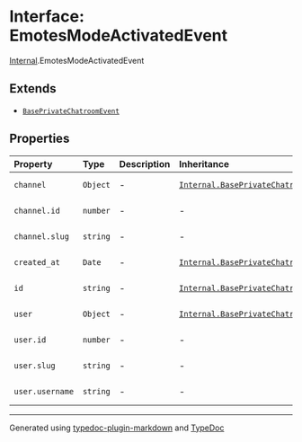 # Interface: EmotesModeActivatedEvent

[Internal](../index.md).EmotesModeActivatedEvent

## Extends

- [`BasePrivateChatroomEvent`](BasePrivateChatroomEvent.md)

## Properties

| Property | Type | Description | Inheritance | Source |
| :------ | :------ | :------ | :------ | :------ |
| `channel` | `Object` | - | [`Internal.BasePrivateChatroomEvent.channel`](BasePrivateChatroomEvent.md) | [ws/private-chatroom/base.event.ts:3](https://github.com/zSoulweaver/kient/blob/cb3a38e/src/ws/private-chatroom/base.event.ts#L3) |
| `channel.id` | `number` | - | - | [ws/private-chatroom/base.event.ts:4](https://github.com/zSoulweaver/kient/blob/cb3a38e/src/ws/private-chatroom/base.event.ts#L4) |
| `channel.slug` | `string` | - | - | [ws/private-chatroom/base.event.ts:5](https://github.com/zSoulweaver/kient/blob/cb3a38e/src/ws/private-chatroom/base.event.ts#L5) |
| `created_at` | `Date` | - | [`Internal.BasePrivateChatroomEvent.created_at`](BasePrivateChatroomEvent.md) | [ws/private-chatroom/base.event.ts:12](https://github.com/zSoulweaver/kient/blob/cb3a38e/src/ws/private-chatroom/base.event.ts#L12) |
| `id` | `string` | - | [`Internal.BasePrivateChatroomEvent.id`](BasePrivateChatroomEvent.md) | [ws/private-chatroom/base.event.ts:2](https://github.com/zSoulweaver/kient/blob/cb3a38e/src/ws/private-chatroom/base.event.ts#L2) |
| `user` | `Object` | - | [`Internal.BasePrivateChatroomEvent.user`](BasePrivateChatroomEvent.md) | [ws/private-chatroom/base.event.ts:7](https://github.com/zSoulweaver/kient/blob/cb3a38e/src/ws/private-chatroom/base.event.ts#L7) |
| `user.id` | `number` | - | - | [ws/private-chatroom/base.event.ts:8](https://github.com/zSoulweaver/kient/blob/cb3a38e/src/ws/private-chatroom/base.event.ts#L8) |
| `user.slug` | `string` | - | - | [ws/private-chatroom/base.event.ts:9](https://github.com/zSoulweaver/kient/blob/cb3a38e/src/ws/private-chatroom/base.event.ts#L9) |
| `user.username` | `string` | - | - | [ws/private-chatroom/base.event.ts:10](https://github.com/zSoulweaver/kient/blob/cb3a38e/src/ws/private-chatroom/base.event.ts#L10) |

***

Generated using [typedoc-plugin-markdown](https://www.npmjs.com/package/typedoc-plugin-markdown) and [TypeDoc](https://typedoc.org/)
